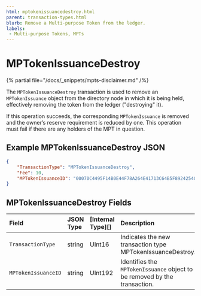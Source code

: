 ```yaml
---
html: mptokenissuancedestroy.html
parent: transaction-types.html
blurb: Remove a Multi-purpose Token from the ledger.
labels:
 - Multi-purpose Tokens, MPTs
---
```

# MPTokenIssuanceDestroy

{% partial file="/docs/_snippets/mpts-disclaimer.md" /%}

The `MPTokenIssuanceDestroy` transaction is used to remove an `MPTokenIssuance` object from the directory node in which it is being held, effectively removing the token from the ledger ("destroying" it).

If this operation succeeds, the corresponding `MPTokenIssuance` is removed and the owner’s reserve requirement is reduced by one. This operation must fail if there are any holders of the MPT in question.

## Example MPTokenIssuanceDestroy JSON

```json 
{
    "TransactionType": "MPTokenIssuanceDestroy",
    "Fee": 10,
    "MPTokenIssuanceID": "00070C4495F14B0E44F78A264E41713C64B5F89242540EE255534400000000000000"
}
```

## MPTokenIssuanceDestroy Fields

<!-- {% include '_snippets/tx-fields-intro.md' %} -->

| Field               | JSON Type           | [Internal Type][] | Description        |
|:--------------------|:--------------------|:------------------|:-------------------|
| `TransactionType`   | string              | UInt16            | Indicates the new transaction type MPTokenIssuanceDestroy. |
| `MPTokenIssuanceID` | string              | UInt192           | Identifies the `MPTokenIssuance` object to be removed by the transaction. |
